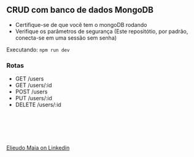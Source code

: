 ## CRUD com banco de dados MongoDB

- Certifique-se de que você tem o mongoDB rodando
- Verifique os parâmetros de segurança (Este repositótio, por padrão, conecta-se em uma sessão sem senha)

Executando:
`npm run dev`

### Rotas
- GET /users
- GET /users/:id
- POST /users
- PUT /users/:id
- DELETE /users/:id

<br />
<br />
<br />
<br />


[Elieudo Maia on Linkedin](https://www.linkedin.com/in/elieudo-maia-871123141/)